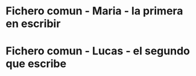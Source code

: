 # Fichero comun - Maria - la primera en escribir

# Fichero comun - Lucas - el segundo que escribe


